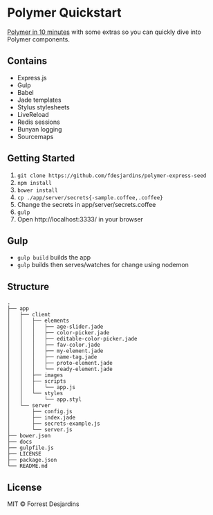 # Polymer Quickstart

[Polymer in 10 minutes](https://www.polymer-project.org/docs/start/creatingelements.html)
with some extras so you can quickly dive into Polymer components.

## Contains

* Express.js
* Gulp
* Babel
* Jade templates
* Stylus stylesheets
* LiveReload
* Redis sessions
* Bunyan logging
* Sourcemaps

## Getting Started

1. `git clone https://github.com/fdesjardins/polymer-express-seed`
2. `npm install`
3. `bower install`
4. `cp ./app/server/secrets{-sample.coffee,.coffee}`
5. Change the secrets in app/server/secrets.coffee
6. `gulp`
7. Open http://localhost:3333/ in your browser

## Gulp

- `gulp build` builds the app
- `gulp` builds then serves/watches for change using nodemon

## Structure

```
.
├── app
│   ├── client
│   │   ├── elements
│   │   │   ├── age-slider.jade
│   │   │   ├── color-picker.jade
│   │   │   ├── editable-color-picker.jade
│   │   │   ├── fav-color.jade
│   │   │   ├── my-element.jade
│   │   │   ├── name-tag.jade
│   │   │   ├── proto-element.jade
│   │   │   └── ready-element.jade
│   │   ├── images
│   │   ├── scripts
│   │   │   └── app.js
│   │   └── styles
│   │       └── app.styl
│   └── server
│       ├── config.js
│       ├── index.jade
│       ├── secrets-example.js
│       └── server.js
├── bower.json
├── docs
├── gulpfile.js
├── LICENSE
├── package.json
└── README.md
```

## License

MIT © Forrest Desjardins
